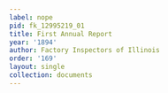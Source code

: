 ```yaml
---
label: nope
pid: fk_12995219_01
title: First Annual Report
year: '1894'
author: Factory Inspectors of Illinois
order: '169'
layout: single
collection: documents
---
```

